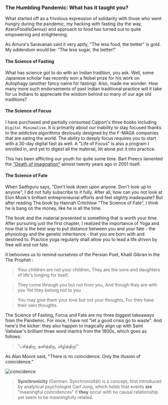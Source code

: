 <!-- title: Pandemic Lessons  -->

### The Humbling Pandemic: What has it taught you? 

What started off as a frivolous expression of solidarity with those who went hungry during the pandemic, my hacking with fasting (by the way, #zeroFoodIsGenius) and approach to food has turned out to quite empowering and enlightening. 

As Amura's Saravanan said it very aptly, "The less food, the better" is gold. My addendum would be: "The less sugar, the better!" 

#### The Science of Fasting 

What has science got to do with an Indian tradition, you ask. Well, some Japanese scholar has recently won a Nobel prize for his work on Autophagy (another fancy name for fasting). Also,  made me wonder: How many more such endorsements of past Indian traditional practice will it take for us Indians to appreciate the wisdom behind so many of our age old traditions? 

#### The Science of Focus 

I have purchased and partially consumed Calport's three books including ```Digital Minimalism```. It is primarily about our inability to stay focused thanks to the addictive algorithms deviously designed by the F-MAGA companies that are eating the world. The ability to deeply focus requires you to start with a 30-day digital fast as well. A "Life of Focus" is also a program I enrolled in, and yet to digest all the material, let alone put it into practice. 

This has been afflicting our youth for quite some time. Bart Preecs lamented the ["Death of Imagination"](https://www.informit.com/articles/article.aspx?p=23094#:~:text=In%20his%20book%20Sibling%20Society,pictures%20in%20our%20mind's%20eye.)  almost twenty years ago in 2001 itself. 

#### The Science of Fate

When Sadhguru says, "Don't look down upon anyone. Don't look up to anyone", I did not fully subscribe to it fully. After all, how can you not look at Elon Musk's brilliant entrepreneurial efforts and feel slightly inadequate? But after reading The book by Hannah Critchlow "The Science of Fate", I think he is bang on the money, like he is all the time. 

The book and the material presented is something that is worth your time. After pursuring just the first chapter, I realized the importance of Yoga and how that is the best way to put distance between you and your fate - the physiology and the genetic inheritance - that you are born with and destined to. Practice yoga regularly shall allow you to lead a life _driven_ by free will and not fate.  

It behooves us to remind ourselves of the Persian Poet, Khalil Gibran in the The Prophet :

>Your children are not your children, 
They are the sons and daughters of life's longing for itself.

> They come through you but not from you, 
> And though they are with you 
>Yet they belong not to you

>You may give them your love but not your thoughts,
> For they have their own thoughts.

The Science of Fasting, Focus and Fate are my three biggest takeaways from the Pandemic. For once, I have not "let a good crisis go to waste". And here's the kicker: they also happen to magically align up with Saint Vallalaar's brilliant three word mantra from the 1800s, which goes as follows:

> "பசித்திரு, தனித்திரு, விழித்திரு!"

As Alan Moore said, "There is no coincidence. Only the illusion of coincidence."


![coincidence](https://i.pinimg.com/originals/28/37/fc/2837fce8d6934262d6be91f852d8ae35.jpg)

> **Synchronicity** (German: Synchronizität) is a concept, first introduced by analytical psychologist Carl Jung, which holds that events **are** "meaningful coincidences" if **they** occur with no causal relationship yet seem to be meaningfully related.


